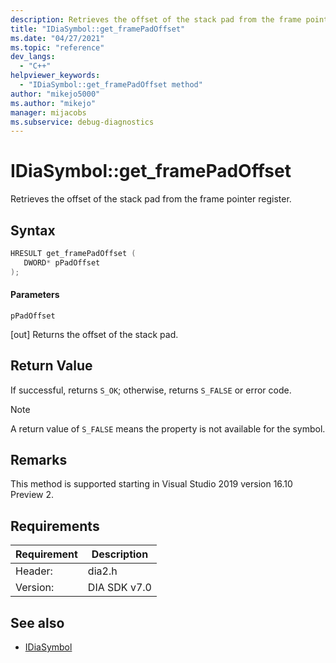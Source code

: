 ```yaml
---
description: Retrieves the offset of the stack pad from the frame pointer register.
title: "IDiaSymbol::get_framePadOffset"
ms.date: "04/27/2021"
ms.topic: "reference"
dev_langs:
  - "C++"
helpviewer_keywords:
  - "IDiaSymbol::get_framePadOffset method"
author: "mikejo5000"
ms.author: "mikejo"
manager: mijacobs
ms.subservice: debug-diagnostics
---
```


# IDiaSymbol::get_framePadOffset

Retrieves the offset of the stack pad from the frame pointer register.

## Syntax

```C++
HRESULT get_framePadOffset ( 
   DWORD* pPadOffset
);
```

#### Parameters

 `pPadOffset`

[out] Returns the offset of the stack pad.

## Return Value

 If successful, returns `S_OK`; otherwise, returns `S_FALSE` or error code.

> [!NOTE]
> A return value of `S_FALSE` means the property is not available for the symbol.

## Remarks

This method is supported starting in Visual Studio 2019 version 16.10 Preview 2.

## Requirements

|Requirement|Description|
|-----------------|-----------------|
|Header:|dia2.h|
|Version:|DIA SDK v7.0|

## See also
- [IDiaSymbol](../../debugger/debug-interface-access/idiasymbol.md)
